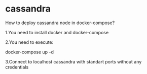 # cassandra
How to deploy cassandra node in docker-compose? 

1.You need to install docker and docker-compose

2.You need to execute:

docker-compose up -d

3.Connect to localhost cassandra with standart ports without any credentials
